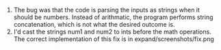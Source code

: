 1. The bug was that the code is parsing the inputs as strings when it should be numbers. Instead of arithmatic, the program performs string concatenation, which is not what the desired outcome is.
2. I'd cast the strings num1 and num2 to ints before the math operations. The correct implementation of this fix is in expand/screenshots/fix.png